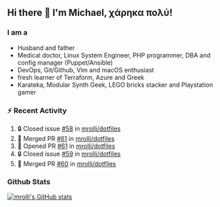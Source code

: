 ## Hi there 👋 I'm Michael, χάρηκα πολύ!

<!--
**mrolli/mrolli** is a ✨ _special_ ✨ repository because its `README.md` (this file) appears on your GitHub profile.

Here are some ideas to get you started:

- 🔭 I’m currently working on ...
- 🌱 I’m currently learning ...
- 👯 I’m looking to collaborate on ...
- 🤔 I’m looking for help with ...
- 💬 Ask me about ...
- 📫 How to reach me: ...
- 😄 Pronouns: ...
- ⚡ Fun fact: ...
-->

### I am a
- Husband and father
- Medical doctor, Linux System Engineer, PHP programmer, DBA and config manager (Puppet/Ansible)
- DevOps, Git/Github, Vim and macOS enthusiast
- fresh learner of Terraform, Azure and Greek
- Karateka, Modular Synth Geek, LEGO bricks stacker and Playstation gamer 

### :zap: Recent Activity

<!--START_SECTION:activity-->
1. 🔒 Closed issue [#58](https://github.com/mrolli/dotfiles/issues/58) in [mrolli/dotfiles](https://github.com/mrolli/dotfiles)
2. 🎉 Merged PR [#61](https://github.com/mrolli/dotfiles/pull/61) in [mrolli/dotfiles](https://github.com/mrolli/dotfiles)
3. 💪 Opened PR [#61](https://github.com/mrolli/dotfiles/pull/61) in [mrolli/dotfiles](https://github.com/mrolli/dotfiles)
4. 🔒 Closed issue [#59](https://github.com/mrolli/dotfiles/issues/59) in [mrolli/dotfiles](https://github.com/mrolli/dotfiles)
5. 🎉 Merged PR [#60](https://github.com/mrolli/dotfiles/pull/60) in [mrolli/dotfiles](https://github.com/mrolli/dotfiles)
<!--END_SECTION:activity-->

### Github Stats
[![mrolli's GitHub stats](https://github-readme-stats.vercel.app/api?username=mrolli&count_private=true&show_icons=true&theme=transparent)](https://github.com/anuraghazra/github-readme-stats)  
<!-- [![mrolli's Top Langs](https://github-readme-stats.vercel.app/api/top-langs/?username=mrolli&count_private=true&theme=onedark&hide=c%2B%2B,c,html,cmake,makefile&layout=compact)](https://github.com/anuraghazra/github-readme-stats) -->
